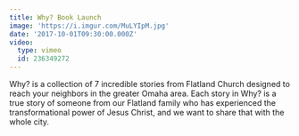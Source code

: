 ```yaml
---
title: Why? Book Launch
image: 'https://i.imgur.com/MuLYIpM.jpg'
date: '2017-10-01T09:30:00.000Z'
video:
  type: vimeo
  id: 236349272
---
```

Why? is a collection of 7 incredible stories from Flatland Church designed to reach your neighbors in the greater Omaha area. Each story in Why? is a true story of someone from our Flatland family who has experienced the transformational power of Jesus Christ, and we want to share that with the whole city.
